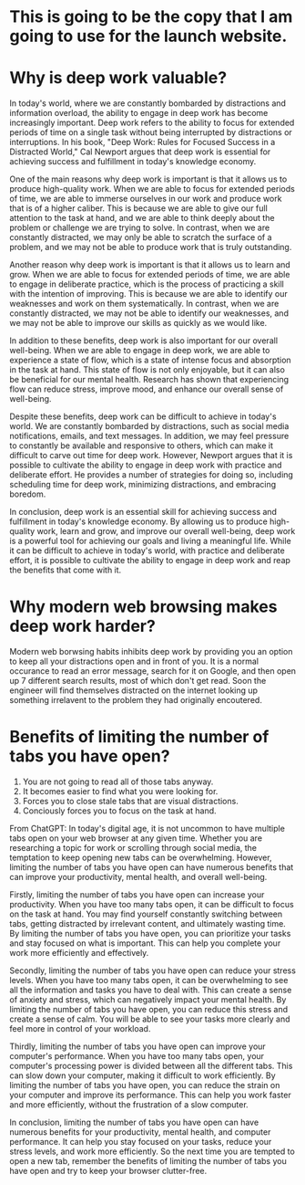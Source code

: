 # This is going to be the copy that I am going to use for the launch website.

# Why is deep work valuable?

In today's world, where we are constantly bombarded by distractions and information overload, the ability to engage in deep work has become increasingly important. Deep work refers to the ability to focus for extended periods of time on a single task without being interrupted by distractions or interruptions. In his book, "Deep Work: Rules for Focused Success in a Distracted World," Cal Newport argues that deep work is essential for achieving success and fulfillment in today's knowledge economy.

One of the main reasons why deep work is important is that it allows us to produce high-quality work. When we are able to focus for extended periods of time, we are able to immerse ourselves in our work and produce work that is of a higher caliber. This is because we are able to give our full attention to the task at hand, and we are able to think deeply about the problem or challenge we are trying to solve. In contrast, when we are constantly distracted, we may only be able to scratch the surface of a problem, and we may not be able to produce work that is truly outstanding.

Another reason why deep work is important is that it allows us to learn and grow. When we are able to focus for extended periods of time, we are able to engage in deliberate practice, which is the process of practicing a skill with the intention of improving. This is because we are able to identify our weaknesses and work on them systematically. In contrast, when we are constantly distracted, we may not be able to identify our weaknesses, and we may not be able to improve our skills as quickly as we would like.

In addition to these benefits, deep work is also important for our overall well-being. When we are able to engage in deep work, we are able to experience a state of flow, which is a state of intense focus and absorption in the task at hand. This state of flow is not only enjoyable, but it can also be beneficial for our mental health. Research has shown that experiencing flow can reduce stress, improve mood, and enhance our overall sense of well-being.

Despite these benefits, deep work can be difficult to achieve in today's world. We are constantly bombarded by distractions, such as social media notifications, emails, and text messages. In addition, we may feel pressure to constantly be available and responsive to others, which can make it difficult to carve out time for deep work. However, Newport argues that it is possible to cultivate the ability to engage in deep work with practice and deliberate effort. He provides a number of strategies for doing so, including scheduling time for deep work, minimizing distractions, and embracing boredom.

In conclusion, deep work is an essential skill for achieving success and fulfillment in today's knowledge economy. By allowing us to produce high-quality work, learn and grow, and improve our overall well-being, deep work is a powerful tool for achieving our goals and living a meaningful life. While it can be difficult to achieve in today's world, with practice and deliberate effort, it is possible to cultivate the ability to engage in deep work and reap the benefits that come with it.

# Why modern web browsing makes deep work harder?

Modern web borwsing habits inhibits deep work by providing you an option to
keep all your distractions open and in front of you. It is a normal occurance
to read an error message, search for it on Google, and then open up 7 different
search results, most of which don't get read. Soon the engineer will find
themselves distracted on the internet looking up something irrelavent to the
problem they had originally encoutered.

# Benefits of limiting the number of tabs you have open?
1. You are not going to read all of those tabs anyway.
2. It becomes easier to find what you were looking for.
3. Forces you to close stale tabs that are visual distractions.
4. Conciously forces you to focus on the task at hand.

From ChatGPT:
In today's digital age, it is not uncommon to have multiple tabs
open on your web browser at any given time. Whether you are researching a topic
for work or scrolling through social media, the temptation to keep opening new
tabs can be overwhelming. However, limiting the number of tabs you have open
can have numerous benefits that can improve your productivity, mental health,
and overall well-being.

Firstly, limiting the number of tabs you have open can increase your
productivity. When you have too many tabs open, it can be difficult to focus on
the task at hand. You may find yourself constantly switching between tabs,
getting distracted by irrelevant content, and ultimately wasting time. By
limiting the number of tabs you have open, you can prioritize your tasks and
stay focused on what is important. This can help you complete your work more
efficiently and effectively.

Secondly, limiting the number of tabs you have open can reduce your stress
levels. When you have too many tabs open, it can be overwhelming to see all the
information and tasks you have to deal with. This can create a sense of anxiety
and stress, which can negatively impact your mental health. By limiting the
number of tabs you have open, you can reduce this stress and create a sense of
calm. You will be able to see your tasks more clearly and feel more in control
of your workload.

Thirdly, limiting the number of tabs you have open can improve your computer's
performance. When you have too many tabs open, your computer's processing power
is divided between all the different tabs. This can slow down your computer,
making it difficult to work efficiently. By limiting the number of tabs you
have open, you can reduce the strain on your computer and improve its
performance. This can help you work faster and more efficiently, without the
frustration of a slow computer.

In conclusion, limiting the number of tabs you have open can have numerous
benefits for your productivity, mental health, and computer performance. It can
help you stay focused on your tasks, reduce your stress levels, and work more
efficiently. So the next time you are tempted to open a new tab, remember the
benefits of limiting the number of tabs you have open and try to keep your
browser clutter-free.
